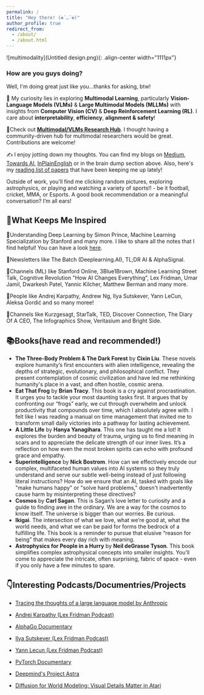```yaml
---
permalink: /
title: "Hey there! (❁´◡`❁)"
author_profile: true
redirect_from: 
  - /about/
  - /about.html
---  
```


![multimodality](Untitled design.png){: .align-center width="1111px"}  


### How are you guys doing?
Well, I'm doing great just like you...thanks for asking, btw!

🔭 My curiosity lies in exploring **Multimodal Learning**, particularly **Vision-Language Models (VLMs)** & **Large Multimodal Models (MLLMs)** with insights from **Computer Vision (CV)** & **Deep Reinforcement Learning (RL)**. I care about **interpretability**, **efficiency**, **alignment & safety**!

📌Check out [**Multimodal/VLMs Research Hub**](https://github.com/thubZ09/vision-language-model-hub.git). I thought having a community-driven hub for multimodal researchers would be great. Contributions are welcome!

✍️ I enjoy jotting down my thoughts. You can find my blogs on [Medium](https://medium.com/@thube09), [Towards AI](https://pub.towardsai.net/), [InPlainEnglish](https://plainenglish.io/author/yash-thube) or in the brain dump section above. Also, here's my [reading list of papers](https://huggingface.co/collections/thubZ9/my-reading-list-677bbae8877a0efbab57392f) that have been keeping me up lately!
  
Outside of work, you’ll find me clicking random pictures, exploring astrophysics, or playing and watching a variety of sports!! - be it football, cricket, MMA, or Esports. A good book recommendation or a meaningful conversation? I’m all ears!

## 🤔What Keeps Me Inspired

📖Understanding Deep Learning by Simon Prince, Machine Learning Specialization by Stanford and many more. I like to share all the notes that I find helpful! You can have a look [here](https://github.com/thubZ09/vision-language-model-hub/tree/main/Notes).  

📰Newsletters like The Batch (Deeplearning.AI), TL;DR AI & AlphaSignal. 

🎥Channels (ML) like Stanford Online, 3Blue1Brown, Machine Learning Street Talk, Cognitive Revolution "How AI Changes Everything", Lex Fridman, Umar Jamil, Dwarkesh Patel, Yannic Kilcher, Matthew Berman and many more.  

🌟People like Andrej Karpathy, Andrew Ng, Ilya Sutskever, Yann LeCun, Aleksa Gordić and so many moree!

🎥Channels like Kurzgesagt, StarTalk, TED, Discover Connection, The Diary Of A CEO, The Infographics Show, Veritasium and Bright Side. 

## 📚Books(have read and recommended!)
- **The Three-Body Problem & The Dark Forest** by **Cixin Liu**. These novels explore humanity’s first encounters with alien intelligence, revealing the depths of strategic, evolutionary, and philosophical conflict. They present contemplation of cosmic civilization and have led me rethinking humanity's place in a vast, and often hostile, cosmic arena.
- **Eat That Frog** by **Brian Tracy**. This book is a cry against procrastination. It urges you to tackle your most daunting tasks first. It argues that by confronting our “frogs” early, we cut through overwhelm and unlock productivity that compounds over time, which I absolutely agree with. I felt like I was reading a manual on time management that invited me to transform small daily victories into a pathway for lasting achievement.
- **A Little Life** by **Hanya Yanagihara**. This one has taught me a lot! It explores the burden and beauty of trauma, urging us to find meaning in scars and to appreciate the delicate strength of our inner lives. It’s a reflection on how even the most broken spirits can echo with profound grace and empathy.
- **Superintelligence** by **Nick Bostrom**. How can we effectively encode our complex, multifaceted human values into AI systems so they truly understand and serve our subtle well-being instead of just following literal instructions? How do we ensure that an AI, tasked with goals like "make humans happy" or "solve hard problems," doesn't inadvertently cause harm by misinterpreting these directives?
- **Cosmos** by **Carl Sagan**. This is Sagan’s love letter to curiosity and a guide to finding awe in the ordinary. We are a way for the cosmos to know itself. The universe is bigger than our worries. Be curious.
- **Ikigai**. The intersection of what we love, what we’re good at, what the world needs, and what we can be paid for forms the bedrock of a fulfilling life. This book is a reminder to pursue that elusive “reason for being” that makes every day rich with meaning.
- **Astrophysics for People in a Hurry** by **Neil deGrasse Tyson**. This book simplifies complex astrophysical concepts into smaller insights. You’ll come to appreciate the intricate, often surprising, fabric of space - even if you only have a few minutes to spare.

## 👇Interesting Podcasts/Documentries/Projects
- [Tracing the thoughts of a large language model by Anthropic](https://transformer-circuits.pub/2025/attribution-graphs/biology.html)

- [Andrej Karpathy (Lex Fridman Podcast)](https://youtu.be/cdiD-9MMpb0?si=1PtizFt-uvhkE9o-)

- [AlphaGo Documentary](https://youtu.be/WXuK6gekU1Y?si=DqVB_ogiDWzB_wLA)

- [Ilya Sutskever (Lex Fridman Podcast)](https://youtu.be/13CZPWmke6A?si=A9eFIilC--d4eWWn)

- [Yann Lecun (Lex Fridman Podcast)](https://youtu.be/5t1vTLU7s40?si=jeSK8GB-ffm6yvzY)

- [PyTorch Documentary](https://youtu.be/rgP_LBtaUEc?si=VzII-WzJGbvncgyX)

- [Deepmind's Project Astra](https://deepmind.google/technologies/project-astra/)

- [Diffusion for World Modeling:
Visual Details Matter in Atari](https://diamond-wm.github.io/)




  
